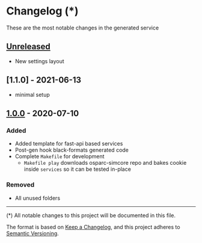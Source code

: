 # Changelog (*)

These are the most notable changes in the generated service

## [Unreleased]

- New settings layout

## [1.1.0] - 2021-06-13
- minimal setup

## [1.0.0] - 2020-07-10

### Added

- Added template for fast-api based services
- Post-gen hook black-formats generated code
- Complete ``Makefile`` for development
  - ``Makefile play`` downloads osparc-simcore repo and bakes cookie inside ``services`` so it can be tested in-place

### Removed

- All unused folders

---
(*) All notable changes to this project will be documented in this file.

The format is based on [Keep a Changelog](https://keepachangelog.com/en/1.0.0/),
and this project adheres to [Semantic Versioning](https://semver.org/spec/v2.0.0.html).

<!-- Add links below!-->

[Unreleased]: https://github.com/pcrespov/cookiecutter-simcore-py-fastapi/compare/v1.0.0...HEAD
[1.0.0]: https://github.com/pcrespov/cookiecutter-simcore-py-fastapi/releases/tag/v1.0.0

